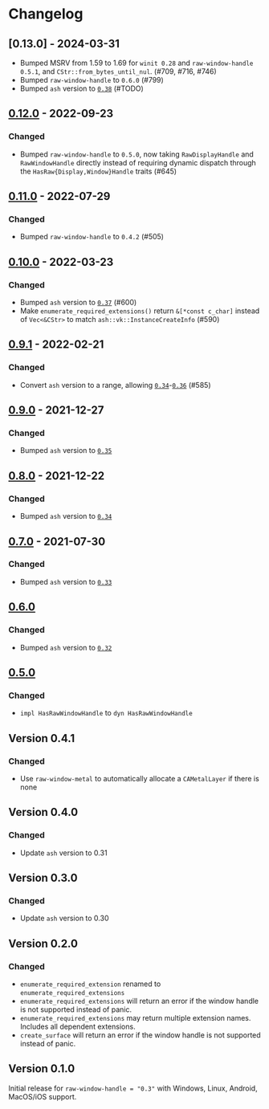 # Changelog

## [0.13.0] - 2024-03-31

- Bumped MSRV from 1.59 to 1.69 for `winit 0.28` and `raw-window-handle 0.5.1`, and `CStr::from_bytes_until_nul`. (#709, #716, #746)
- Bumped `raw-window-handle` to `0.6.0` (#799)
- Bumped `ash` version to [`0.38`](https://github.com/ash-rs/ash/releases/tag/0.38.0) (#TODO)

## [0.12.0] - 2022-09-23

### Changed

- Bumped `raw-window-handle` to `0.5.0`, now taking `RawDisplayHandle` and `RawWindowHandle` directly
  instead of requiring dynamic dispatch through the `HasRaw{Display,Window}Handle` traits (#645)

## [0.11.0] - 2022-07-29

### Changed

- Bumped `raw-window-handle` to `0.4.2` (#505)

## [0.10.0] - 2022-03-23

### Changed

- Bumped `ash` version to [`0.37`](https://github.com/ash-rs/ash/releases/tag/0.37.0) (#600)
- Make `enumerate_required_extensions()` return `&[*const c_char]` instead of `Vec<&CStr>` to match `ash::vk::InstanceCreateInfo` (#590)

## [0.9.1] - 2022-02-21

### Changed

- Convert `ash` version to a range, allowing [`0.34`](https://github.com/ash-rs/ash/releases/tag/0.34.0)-[`0.36`](https://github.com/ash-rs/ash/releases/tag/0.36.0) (#585)

## [0.9.0] - 2021-12-27

### Changed

- Bumped `ash` version to [`0.35`](https://github.com/ash-rs/ash/releases/tag/0.35.0)

## [0.8.0] - 2021-12-22

### Changed

- Bumped `ash` version to [`0.34`](https://github.com/ash-rs/ash/releases/tag/0.34.0)

## [0.7.0] - 2021-07-30

### Changed

- Bumped `ash` version to [`0.33`](https://github.com/ash-rs/ash/releases/tag/0.33.0)

## [0.6.0]

### Changed

- Bumped `ash` version to [`0.32`](https://github.com/ash-rs/ash/releases/tag/0.32.0)

## [0.5.0]

### Changed
- `impl HasRawWindowHandle` to `dyn HasRawWindowHandle`

## Version 0.4.1

### Changed
- Use `raw-window-metal` to automatically allocate a `CAMetalLayer` if there is none

## Version 0.4.0

### Changed
- Update `ash` version to 0.31

## Version 0.3.0

### Changed
- Update `ash` version to 0.30

## Version 0.2.0

### Changed
- `enumerate_required_extension` renamed to `enumerate_required_extensions`
- `enumerate_required_extensions` will return an error if the window handle is not supported instead of panic.
- `enumerate_required_extensions` may return multiple extension names. Includes all dependent extensions.
- `create_surface` will return an error if the window handle is not supported instead of panic.

## Version 0.1.0
Initial release for `raw-window-handle = "0.3"` with Windows, Linux, Android, MacOS/iOS support.

[Unreleased]: https://github.com/ash-rs/ash/compare/ash-window-0.13.0...HEAD
[0.12.0]: https://github.com/ash-rs/ash/releases/tag/ash-window-0.13.0
[0.12.0]: https://github.com/ash-rs/ash/releases/tag/ash-window-0.12.0
[0.11.0]: https://github.com/ash-rs/ash/releases/tag/ash-window-0.11.0
[0.10.0]: https://github.com/ash-rs/ash/releases/tag/ash-window-0.10.0
[0.9.1]: https://github.com/ash-rs/ash/releases/tag/ash-window-0.9.1
[0.9.0]: https://github.com/ash-rs/ash/releases/tag/ash-window-0.9.0
[0.8.0]: https://github.com/ash-rs/ash/releases/tag/ash-window-0.8.0
[0.7.0]: https://github.com/ash-rs/ash/releases/tag/ash-window-0.7.0
[0.6.0]: https://github.com/ash-rs/ash/releases/tag/ash-window-0.6.0
[0.5.0]: https://github.com/ash-rs/ash/releases/tag/ash-window-0.5.0
